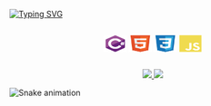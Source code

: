 
[![Typing SVG](https://readme-typing-svg.herokuapp.com?font=Fira+Code&size=23&duration=4500&pause=1000&color=6799F7&center=true&vCenter=true&width=1000&height=80&lines=Ol%C3%A1%2C+eu+sou+Leonardo+Pokrewecky+salvador%2C+Bem+Vindo)](https://github.com/leonardopokreweckysalvador)


##

<div align="center" style="display: inline_block">
  <img align="center" alt="Leo-Csharp" height="30" width="40" src="https://raw.githubusercontent.com/devicons/devicon/master/icons/csharp/csharp-original.svg">
  <img align="center" alt="Leo-HTML" height="30" width="40" src="https://raw.githubusercontent.com/devicons/devicon/master/icons/html5/html5-original.svg">
  <img align="center" alt="Leo-CSS" height="30" width="40" src="https://raw.githubusercontent.com/devicons/devicon/master/icons/css3/css3-original.svg">
  <img align="center" alt="Leo-Js" height="30" width="40" src="https://raw.githubusercontent.com/devicons/devicon/master/icons/javascript/javascript-plain.svg">

  ##
 
  <a href = "mailto:leonardo.pokrewecky@gmail.com"><img src="https://img.shields.io/badge/-Gmail-%23333?style=for-the-badge&logo=gmail&logoColor=white" target="_blank">   </a>
  <a href="https://www.linkedin.com/in/leonardopokreweckysalvador" target="_blank"><img src="https://img.shields.io/badge/-LinkedIn-%230077B5?style=for-the-badge&logo=linkedin&logoColor=white" target="_blank"></a> 
</div>
  
![Snake animation](https://github.com/leonardopokreweckysalvador/leonardopokreweckysalvador/blob/output/github-contribution-grid-snake.svg)

